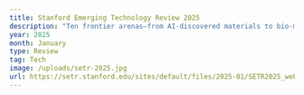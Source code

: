```yaml
---
title: Stanford Emerging Technology Review 2025
description: "Ten frontier arenas—from AI-discovered materials to bio-manufacturing—are sprinting toward commercial liftoff. The report couples tech trajectories with policy roadmaps, urging fast-acting innovators to seize convergent advantage."
year: 2025
month: January
type: Review
tag: Tech
image: /uploads/setr-2025.jpg
url: https://setr.stanford.edu/sites/default/files/2025-01/SETR2025_web-240128.pdf
---
```

